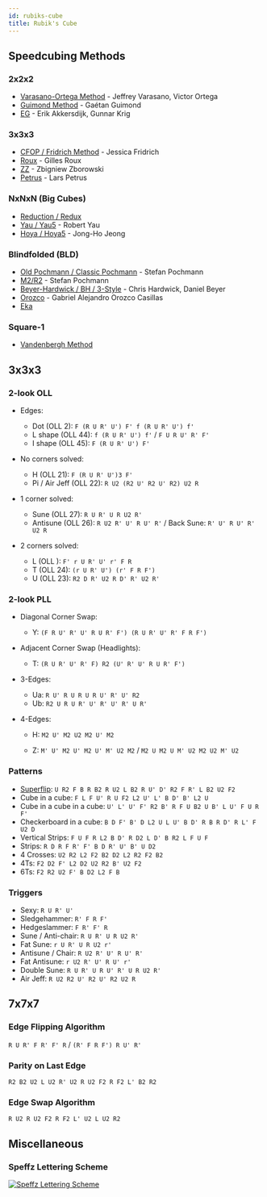 ```yaml
---
id: rubiks-cube
title: Rubik's Cube
---
```


## Speedcubing Methods

### 2x2x2

- [Varasano-Ortega Method](https://www.speedsolving.com/wiki/index.php/Ortega_Method) - Jeffrey Varasano, Victor Ortega
- [Guimond Method](https://www.speedsolving.com/wiki/index.php/Guimond_Method) - Gaétan Guimond
- [EG](https://www.speedsolving.com/wiki/index.php/EG_Method) - Erik Akkersdijk, Gunnar Krig

### 3x3x3

- [CFOP / Fridrich Method](https://en.wikipedia.org/wiki/CFOP_method) - Jessica Fridrich
- [Roux](https://www.speedsolving.com/wiki/index.php/Roux_method) - Gilles Roux
- [ZZ](https://www.speedsolving.com/wiki/index.php/ZZ_method) - Zbigniew Zborowski
- [Petrus](https://www.speedsolving.com/wiki/index.php/Petrus_Method) - Lars Petrus

### NxNxN (Big Cubes)

- [Reduction / Redux](https://www.speedsolving.com/wiki/index.php/Reduction_Method)
- [Yau / Yau5](https://www.speedsolving.com/wiki/index.php/Yau_method) - Robert Yau
- [Hoya / Hoya5](https://www.speedsolving.com/wiki/index.php/Hoya_method) - Jong-Ho Jeong

### Blindfolded (BLD)

- [Old Pochmann / Classic Pochmann](https://www.speedsolving.com/wiki/index.php/Classic_Pochmann) - Stefan Pochmann
- [M2/R2](https://www.speedsolving.com/wiki/index.php/M2/R2) - Stefan Pochmann
- [Beyer-Hardwick / BH / 3-Style](https://www.speedsolving.com/wiki/index.php/Beyer-Hardwick_Method) - Chris Hardwick, Daniel Beyer
- [Orozco](https://www.speedsolving.com/wiki/index.php/Orozco_method) - Gabriel Alejandro Orozco Casillas
- [Eka](https://www.speedsolving.com/wiki/index.php/Eka)

### Square-1

- [Vandenbergh Method](https://www.speedsolving.com/wiki/index.php/Vandenbergh_method)

## 3x3x3

### 2-look OLL

- Edges:

  - Dot (OLL 2): `F (R U R' U') F' f (R U R' U') f'`
  - L shape (OLL 44): `f (R U R' U') f'` / `F U R U' R' F'`
  - I shape (OLL 45): `F (R U R' U') F'`

- No corners solved:

  - H (OLL 21): `F (R U R' U')3 F'`
  - Pi / Air Jeff (OLL 22): `R U2 (R2 U' R2 U' R2) U2 R`

- 1 corner solved:

  - Sune (OLL 27): `R U R' U R U2 R'`
  - Antisune (OLL 26): `R U2 R' U' R U' R'` / Back Sune: `R' U' R U' R' U2 R`

- 2 corners solved:
  - L (OLL ): `F' r U R' U' r' F R`
  - T (OLL 24): `(r U R' U') (r' F R F')`
  - U (OLL 23): `R2 D R' U2 R D' R' U2 R'`

### 2-look PLL

- Diagonal Corner Swap:

  - Y: `(F R U' R' U' R U R' F') (R U R' U' R' F R F')`

- Adjacent Corner Swap (Headlights):

  - T: `(R U R' U' R' F) R2 (U' R' U' R U R' F')`

- 3-Edges:

  - Ua: `R U' R U R U R U' R' U' R2`
  - Ub: `R2 U R U R' U' R' U' R' U R'`

- 4-Edges:

  - H: `M2 U' M2 U2 M2 U' M2`

  - Z: `M' U' M2 U' M2 U' M' U2 M2` / `M2 U M2 U M' U2 M2 U2 M' U2`

### Patterns

- [Superflip](https://en.wikipedia.org/wiki/Superflip): `U R2 F B R B2 R U2 L B2 R U' D' R2 F R' L B2 U2 F2`
- Cube in a cube: `F L F U' R U F2 L2 U' L' B D' B' L2 U`
- Cube in a cube in a cube: `U' L' U' F' R2 B' R F U B2 U B' L U' F U R F'`
- Checkerboard in a cube: `B D F' B' D L2 U L U' B D' R B R D' R L' F U2 D`
- Vertical Strips: `F U F R L2 B D' R D2 L D' B R2 L F U F`
- Strips: `R D R F R' F' B D R' U' B' U D2`
- 4 Crosses: `U2 R2 L2 F2 B2 D2 L2 R2 F2 B2`
- 4Ts: `F2 D2 F' L2 D2 U2 R2 B' U2 F2`
- 6Ts: `F2 R2 U2 F' B D2 L2 F B`

### Triggers

- Sexy: `R U R' U'`
- Sledgehammer: `R' F R F'`
- Hedgeslammer: `F R' F' R`
- Sune / Anti-chair: `R U R' U R U2 R'`
- Fat Sune: `r U R' U R U2 r'`
- Antisune / Chair: `R U2 R' U' R U' R'`
- Fat Antisune: `r U2 R' U' R U' r'`
- Double Sune: `R U R' U R U' R' U R U2 R'`
- Air Jeff: `R U2 R2 U' R2 U' R2 U2 R`

## 7x7x7

### Edge Flipping Algorithm

`R U R' F R' F' R` / `(R' F R F') R U' R'`

### Parity on Last Edge

`R2 B2 U2 L U2 R' U2 R U2 F2 R F2 L' B2 R2`

### Edge Swap Algorithm

`R U2 R U2 F2 R F2 L' U2 L U2 R2`

## Miscellaneous

### Speffz Lettering Scheme

[![Speffz Lettering Scheme](https://www.speedsolving.com/wiki/images/4/49/Speffz.png)](https://www.speedsolving.com/wiki/index.php/Speffz)
